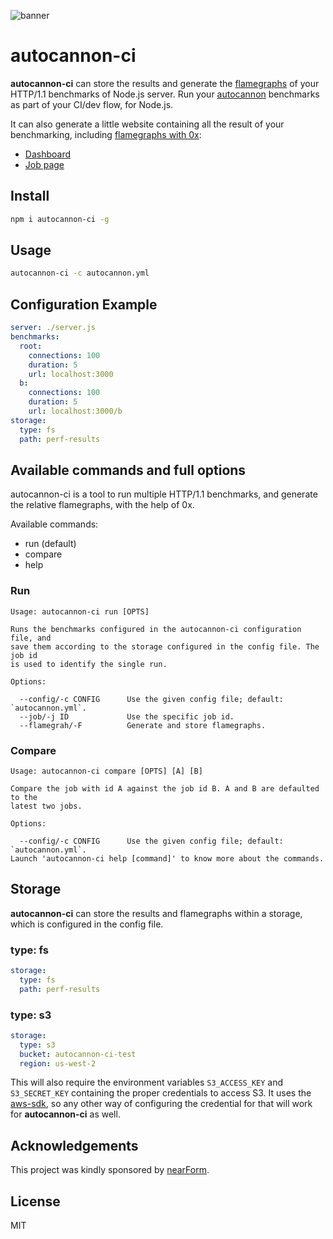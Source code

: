 ![banner](https://raw.githubusercontent.com/mcollina/autocannon/master/autocannon-banner.png)

# autocannon-ci

**autocannon-ci** can store the results and generate the
[flamegraphs][0x] of your HTTP/1.1 benchmarks of Node.js server. 
Run your [autocannon][] benchmarks as
part of your CI/dev flow, for Node.js.

It can also generate a little website containing all the result of your
benchmarking, including [flamegraphs with 0x][0x]:

* [Dashboard](https://s3-us-west-2.amazonaws.com/autocannon-ci-test/index.html)
* [Job page](https://s3-us-west-2.amazonaws.com/autocannon-ci-test/run-2/index.html)

## Install

```sh
npm i autocannon-ci -g
```

## Usage

```sh
autocannon-ci -c autocannon.yml
```

## Configuration Example

```yaml
server: ./server.js
benchmarks:
  root:
    connections: 100
    duration: 5
    url: localhost:3000
  b:
    connections: 100
    duration: 5
    url: localhost:3000/b
storage:
  type: fs
  path: perf-results
```

## Available commands and full options

autocannon-ci is a tool to run multiple HTTP/1.1 benchmarks, and generate the relative
flamegraphs, with the help of 0x.

Available commands:

  * run (default)
  * compare
  * help

### Run

```
Usage: autocannon-ci run [OPTS]

Runs the benchmarks configured in the autocannon-ci configuration file, and
save them according to the storage configured in the config file. The job id
is used to identify the single run.

Options:

  --config/-c CONFIG      Use the given config file; default: `autocannon.yml`.
  --job/-j ID             Use the specific job id.
  --flamegrah/-F          Generate and store flamegraphs.
```

### Compare

```
Usage: autocannon-ci compare [OPTS] [A] [B]

Compare the job with id A against the job id B. A and B are defaulted to the
latest two jobs.

Options:

  --config/-c CONFIG      Use the given config file; default: `autocannon.yml`.
Launch 'autocannon-ci help [command]' to know more about the commands.
```

## Storage

**autocannon-ci** can store the results and flamegraphs within a
storage, which is configured in the config file.

### type: fs

```yaml
storage:
  type: fs
  path: perf-results
```

### type: s3

```yaml
storage:
  type: s3
  bucket: autocannon-ci-test
  region: us-west-2
```

This will also require the environment variables `S3_ACCESS_KEY` and `S3_SECRET_KEY`
containing the proper credentials to access S3. It uses the
[aws-sdk](http://npm.im/aws-sdk), so any other way of configuring the
credential for that will work for **autocannon-ci** as well.

## Acknowledgements

This project was kindly sponsored by [nearForm](http://nearform.com).

## License

MIT

[autocannon]: https://github.com/mcollina/autocannon
[0x]: https://github.com/davidmarkclements/0x
